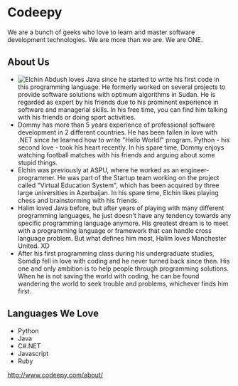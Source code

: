 # Codeepy

We are a bunch of geeks who love to learn and master software development technologies. We are more than we are. We are ONE.

## About Us

- ![Elchin](https://media.licdn.com/mpr/mpr/shrink_200_200/p/4/005/09d/2a7/3ceaf04.jpg) Abdush loves Java since he started to write his first code in this programming language. He formerly worked on several projects to provide software solutions with optimum algorithms in Sudan. He is regarded as expert by his friends due to his prominent experience in software and managerial skills. In his free time, you can find him talking with his friends or doing sport activities.
- Dommy has more than 5 years experience of professional software development in 2 different countries. He has been fallen in love with .NET since he learned how to write "Hello World!" program. Python - his second love - took his heart recently. In his spare time, Dommy enjoys watching football matches with his friends and arguing about some stupid things.
- Elchin was previously at ASPU, where he worked as an engineer-programmer. He was part of the Startup team working on the project called "Virtual Education System", which has been acquired by three large universities in Azerbaijan. In his spare time, Elchin likes playing chess and brainstorming with his friends.
- Halim loved Java before, but after years of playing with many different programming languages, he just doesn't have any tendency towards any specific programming language anymore. His greatest dream is to meet with a programming language or framework that can handle cross language problem. But what defines him most, Halim loves Manchester United. XD
- After his first programming class during his undergraduate studies, Somdip fell in love with coding and he never turned back since then. His one and only ambition is to help people through programming solutions. When he is not saving the world with coding, he can be found wandering the world to seek trouble and problems, whichever finds him first.

## Languages We Love

- Python
- Java
- C#.NET
- Javascript
- Ruby

http://www.codeepy.com/about/

